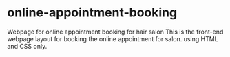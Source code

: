 # online-appointment-booking
Webpage for online appointment booking for hair salon
This is the front-end webpage layout for booking the online appointment for salon.
using HTML and CSS only.

